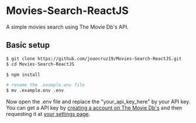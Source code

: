 # Movies-Search-ReactJS
A simple movies search using The Movie Db's API.

## Basic setup
```bash
$ git clone https://github.com/joaocruz19/Movies-Search-ReactJS.git
$ cd Movies-Search-ReactJS

$ npm install

# rename the .example.env file
$ mv .example.env .env
```

Now open the .env file and replace the "your_api_key_here" by your API key.  
You can get a API key by [creating a account on The Movie Db's](https://www.themoviedb.org/account/signup) and then requesting it at [your settings page](https://www.themoviedb.org/settings/api).
